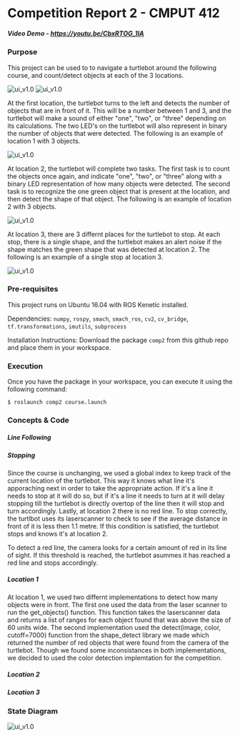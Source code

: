 Competition Report 2 - CMPUT 412
================================

##### Video Demo - https://youtu.be/CbxRTOG_1IA

### Purpose

This project can be used to to navigate a turtlebot around the following course, and count/detect 
objects at each of the 3 locations.

![ui_v1.0](https://github.com/nwoeanhinnogaehr/412-W19-G5-public/blob/master/media/course.png?raw=true)
![ui_v1.0](https://github.com/nwoeanhinnogaehr/412-W19-G5-public/blob/master/media/course_irl.png?raw=true)

At the first location, the turtlebot turns to the left and detects the number of objects that are in
front of it. This will be a number between 1 and 3, and the turtlebot will make a sound of either "one", 
"two", or "three" depending on its calculations. The two LED's on the turtlebot will also represent in 
binary the number of objects that were detected. The following is an example of location 1 with 3
objects.

![ui_v1.0](https://github.com/nwoeanhinnogaehr/412-W19-G5-public/blob/master/media/loc1.png?raw=true)

At location 2, the turtlebot will complete two tasks. The first task is to count the objects once again,
and indicate "one", "two", or "three" along with a binary LED representation of how many objects were
detected. The second task is to recognize the one green object that is present at the location, and then
detect the shape of that object. The following is an example of location 2 with 3 objects.

![ui_v1.0](https://github.com/nwoeanhinnogaehr/412-W19-G5-public/blob/master/media/loc2.png?raw=true)

At location 3, there are 3 differnt places for the turtlebot to stop. At each stop, there is a single
shape, and the turtlebot makes an alert noise if the shape matches the green shape that was detected 
at location 2. The following is an example of a single stop at location 3.

![ui_v1.0](https://github.com/nwoeanhinnogaehr/412-W19-G5-public/blob/master/media/loc3.png?raw=true)

### Pre-requisites

This project runs on Ubuntu 16.04 with ROS Kenetic installed.

Dependencies: `numpy`, `rospy`, `smach`, `smach_ros`, `cv2`, `cv_bridge`, `tf.transformations`, `imutils`,
`subprocess`

Installation Instructions: Download the package `comp2` from this github repo
and place them in your workspace.

### Execution

Once you have the package in your workspace, you can execute it using the following command:

`$ roslaunch comp2 course.launch`

### Concepts & Code

##### Line Following

##### Stopping
Since the course is unchanging, we used a global index to keep track of the current location of the turtlebot. 
This way it knows what line it's apporaching next in order to take the appropriate action. If it's a line it
needs to stop at it will do so, but if it's a line it needs to turn at it will delay stopping till the turtlebot
is directly overtop of the line then it will stop and turn accordingly. Lastly, at location 2 there is no red line.
To stop correctly, the turtlbot uses its laserscanner to check to see if the average distance in front of it is less 
then 1.1 metre. If this condition is satisfied, the turtlebot stops and knows it's at location 2.<br/>

To detect a red line, the camera looks for a certain amount of red in its line of sight. If this threshold is reached,
the turtlebot asummes it has reached a red line and stops accordingly.

##### Location 1
At location 1, we used two differnt implementations to detect how many objects were in front. The first one used the data from the laser scanner to run the get_objects() function. This function takes the laserscanner data and returns a list of ranges for each object found that was above the size of 60 units wide. The second implementation used the detect(image, color, cutoff=7000) function from the shape_detect library we made which returned the number of red objects that were found from the camera of the turtlebot. Though we found some inconsistances in both implementations, we decided to used the color detection implemtation for the competition. 
##### Location 2

##### Location 3

### State Diagram

![ui_v1.0](https://github.com/nwoeanhinnogaehr/412-W19-G5-public/blob/master/media/smach.png?raw=true)


